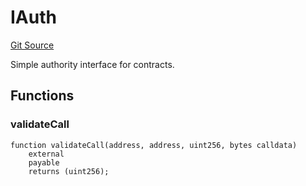 # IAuth
[Git Source](https://github.com/NaniDAO/accounts/blob/ce662883d04645306a7e3363a72f54ee359035a3/src/ownership/Keys.sol)

Simple authority interface for contracts.


## Functions
### validateCall


```solidity
function validateCall(address, address, uint256, bytes calldata)
    external
    payable
    returns (uint256);
```

